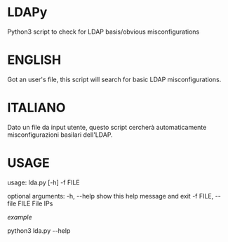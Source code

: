 # LDAPy
Python3 script to check for LDAP basis/obvious misconfigurations

# ENGLISH
Got an user's file, this script will search for basic LDAP misconfigurations.

# ITALIANO
Dato un file da input utente, questo script cercherà automaticamente misconfigurazioni basilari dell'LDAP.

# USAGE

usage: lda.py [-h] -f FILE

optional arguments:
  -h, --help            show this help message and exit
  -f FILE, --file FILE  File IPs

*example*

python3 lda.py --help

